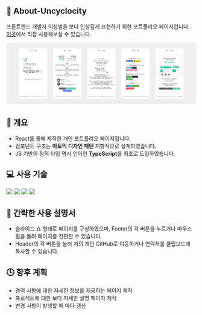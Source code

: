 ## 📰 About-Uncyclocity

프론트엔드 개발자 이성범을 보다 인상깊게 표현하기 위한 포트폴리오 페이지입니다.<br>
<a href="https://uncyclocity.tech">이곳</a>에서 직접 사용해보실 수 있습니다.

<img src="./public/assets/readme-src/aboutuncyclocity.png">

## 📃 개요

- React를 통해 제작한 개인 포트폴리오 페이지입니다.
- 컴포넌트 구조는 **아토믹 디자인 패턴** 지향적으로 설계하였습니다.
- JS 기반의 정적 타입 명시 언어인 **TypeScript**를 최초로 도입하였습니다.

## 💻 사용 기술

<img src="https://img.shields.io/badge/TypeScript-3178C6?style=flat-square&logo=typescript&logoColor=white"/> <img src="https://img.shields.io/badge/React-61DAFB?style=flat-square&logo=React&logoColor=black"/> <img src="https://img.shields.io/badge/styled-components-DB7093?style=flat-square&logo=styled-components&logoColor=white"/> <img src="https://img.shields.io/badge/Vercel-000000?style=flat-square&logo=vercel&logoColor=white"/>

## 📜 간략한 사용 설명서

- 슬라이드 쇼 형태로 페이지를 구성하였으며, Footer의 각 버튼을 누르거나 마우스 휠을 돌려 페이지를 전환할 수 있습니다.
- Header의 각 버튼을 눌러 저의 개인 GitHub로 이동하거나 연락처를 클립보드에 복사할 수 있습니다.

## 🕓 향후 계획

- 경력 사항에 대한 자세한 정보를 제공하는 페이지 제작
- 프로젝트에 대한 보다 자세한 설명 페이지 제작
- 변경 사항이 발생할 때 마다 갱신
